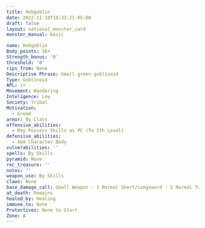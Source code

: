 ```yaml
---
title: Hobgoblin
date: 2022-11-10T10:33:21-05:00
draft: false
layout: national_monster_card
monster_manual: basic

name: Hobgoblin
Body_points: 16+
Strength_bonus: '0'
threshold: '0'
rips_from: None
Descriptive Phrase: Small green goblinoid
Type: Goblinoid
APL: 1+
Movement: Wandering
Inteligence: Low
Society: Tribal
Motivation: 
  - Greed
armor: By Class
offensive_abilities: 
  - May Possess Skills as PC (To 5th Level)
defensive_abilities: 
  - Add Character Body
vulnerabilities: ''
spells: By Skills
pyramid: None
rec_treasure: ''
notes: ''
weapon_use: By Skills
claws: None
base_damage_call: Small Weapon - 1 Normal Short/Longsword - 2 Normal Two Handed - 3 Normal
at_death: Remains
healed_by: Healing
immune_to: None
Protectives: None to Start
Zone: A
---
```



